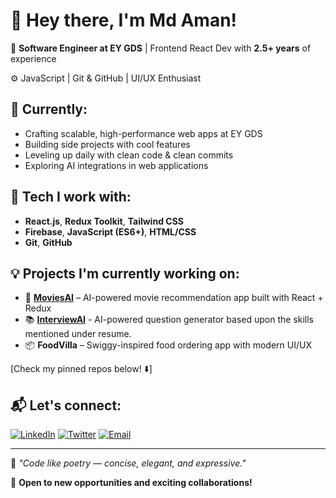 # 👋 Hey there, I'm Md Aman!

🎯 **Software Engineer at EY GDS** | Frontend React Dev with **2.5+ years** of experience

⚙️ JavaScript | Git & GitHub | UI/UX Enthusiast

## 🚀 Currently:
* Crafting scalable, high-performance web apps at EY GDS
* Building side projects with cool features
* Leveling up daily with clean code & clean commits
* Exploring AI integrations in web applications

## 🧠 Tech I work with:
* **React.js**, **Redux Toolkit**, **Tailwind CSS**
* **Firebase**, **JavaScript (ES6+)**, **HTML/CSS**
* **Git**, **GitHub**

## 💡 Projects I'm currently working on:
* 🍿 **[MoviesAI](https://moviesaiapp.web.app)** – AI-powered movie recommendation app built with React + Redux
* 📚 **[InterviewAI](https://interviewaiapx.web.app)** - AI-powered question generator based upon the skills mentioned under resume. 
* 📦 **FoodVilla** – Swiggy-inspired food ordering app with modern UI/UX


[Check my pinned repos below! ⬇️]


## 📬 Let's connect:
[![LinkedIn](https://img.shields.io/badge/LinkedIn-0077B5?style=for-the-badge&logo=linkedin&logoColor=white)](https://www.linkedin.com/in/md-aman0109/)
[![Twitter](https://img.shields.io/badge/Twitter-1DA1F2?style=for-the-badge&logo=twitter&logoColor=white)](https://x.com/md_aman0109)
[![Email](https://img.shields.io/badge/Email-D14836?style=for-the-badge&logo=gmail&logoColor=white)](mailto:aman.md0109@gmail.com)

---

💭 *"Code like poetry — concise, elegant, and expressive."*

🌟 **Open to new opportunities and exciting collaborations!**
